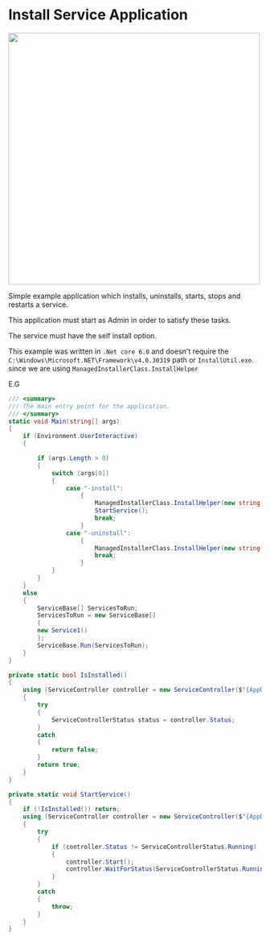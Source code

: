 # Install Service Application

[<img src="img/heading.jpg" width="500"/>](img/heading.jpg)

Simple example application which installs, uninstalls, starts, stops and restarts a service.

This application must start as Admin in order to satisfy these tasks.

The service must have the self install option.

This example was written in `.Net core 6.0` and doesn't require the `C:\Windows\Microsoft.NET\Framework\v4.0.30319` path or `InstallUtil.exe`.
since we are using `ManagedInstallerClass.InstallHelper`

E.G

```C#
/// <summary>
/// The main entry point for the application.
/// </summary>
static void Main(string[] args)
{
    if (Environment.UserInteractive)
    {

        if (args.Length > 0)
        {
            switch (args[0])
            {
                case "-install":
                    {
                        ManagedInstallerClass.InstallHelper(new string[] { Assembly.GetExecutingAssembly().Location });
                        StartService();
                        break;
                    }
                case "-uninstall":
                    {
                        ManagedInstallerClass.InstallHelper(new string[] { "/u", Assembly.GetExecutingAssembly().Location });
                        break;
                    }
            }
        }
    }
    else
    {
        ServiceBase[] ServicesToRun;
        ServicesToRun = new ServiceBase[]
        {
        new Service1()
        };
        ServiceBase.Run(ServicesToRun);
    }
}

private static bool IsInstalled()
{
    using (ServiceController controller = new ServiceController($"{AppDomain.CurrentDomain.FriendlyName}_Service"))
    {
        try
        {
            ServiceControllerStatus status = controller.Status;
        }
        catch
        {
            return false;
        }
        return true;
    }
}

private static void StartService()
{
    if (!IsInstalled()) return;
    using (ServiceController controller = new ServiceController($"{AppDomain.CurrentDomain.FriendlyName}_Service"))
    {
        try
        {
            if (controller.Status != ServiceControllerStatus.Running)
            {
                controller.Start();
                controller.WaitForStatus(ServiceControllerStatus.Running,TimeSpan.FromSeconds(10));
            }
        }
        catch
        {
            throw;
        }
    }
}
```
